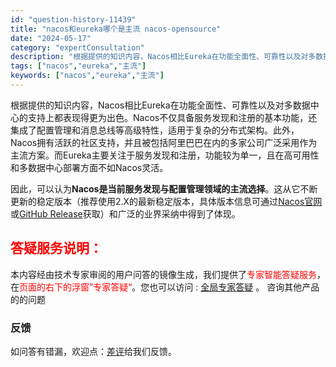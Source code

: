 ```yaml
---
id: "question-history-11439"
title: "nacos和eureka哪个是主流 nacos-opensource"
date: "2024-05-17"
category: "expertConsultation"
description: "根据提供的知识内容，Nacos相比Eureka在功能全面性、可靠性以及对多数据中心的支持上都表现得更为出色。Nacos不仅具备服务发现和注册的基本功能，还集成了配置管理和消息总线等高级特性，适用于复杂的分布式架构。此外，Nacos拥有活跃的社区支持，并且被包括阿里巴巴在内的多家公司广泛采用作为主流方"
tags: ["nacos","eureka","主流"]
keywords: ["nacos","eureka","主流"]
---
```


根据提供的知识内容，Nacos相比Eureka在功能全面性、可靠性以及对多数据中心的支持上都表现得更为出色。Nacos不仅具备服务发现和注册的基本功能，还集成了配置管理和消息总线等高级特性，适用于复杂的分布式架构。此外，Nacos拥有活跃的社区支持，并且被包括阿里巴巴在内的多家公司广泛采用作为主流方案。而Eureka主要关注于服务发现和注册，功能较为单一，且在高可用性和多数据中心部署方面不如Nacos灵活。

因此，可以认为**Nacos是当前服务发现与配置管理领域的主流选择**。这从它不断更新的稳定版本（推荐使用2.X的最新稳定版本，具体版本信息可通过[Nacos官网](https://nacos.io/download/nacos-server/)或[GitHub Release](https://github.com/alibaba/nacos/releases)获取）和广泛的业界采纳中得到了体现。
## <font color="#FF0000">答疑服务说明：</font> 

本内容经由技术专家审阅的用户问答的镜像生成，我们提供了<font color="#FF0000">专家智能答疑服务</font>，在<font color="#FF0000">页面的右下的浮窗”专家答疑“</font>。您也可以访问 : [全局专家答疑](https://opensource.alibaba.com/chatBot) 。 咨询其他产品的的问题

### 反馈
如问答有错漏，欢迎点：[差评](https://ai.nacos.io/user/feedbackByEnhancerGradePOJOID?enhancerGradePOJOId=13760)给我们反馈。
